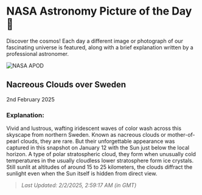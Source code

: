 
  # NASA Astronomy Picture of the Day 🌌

  Discover the cosmos! Each day a different image or photograph of our fascinating universe is featured, along with a brief explanation written by a professional astronomer.

![NASA APOD](https://apod.nasa.gov/apod/image/2502/IMG_0340-Internet-2.jpg)

## Nacreous Clouds over Sweden

2nd February 2025

### Explanation: 

Vivid and lustrous, wafting iridescent waves of color wash across this skyscape from northern Sweden. Known as nacreous clouds or mother-of-pearl clouds, they are rare. But their unforgettable appearance was captured in this snapshot on January 12 with the Sun just below the local horizon. A type of polar stratospheric cloud, they form when unusually cold temperatures in the usually cloudless lower stratosphere form ice crystals. Still sunlit at altitudes of around 15 to 25 kilometers, the clouds diffract the sunlight even when the Sun itself is hidden from direct view.

> _Last Updated: 2/2/2025, 2:59:17 AM (in GMT)_
